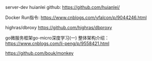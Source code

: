 server-dev huianlei github:
  https://github.com/huianlei/

Docker Run指令:
https://www.cnblogs.com/yfalcon/p/9044246.html

highras/dbroxy
https://github.com/highras/dbproxy


go微服务框架go-micro深度学习(一) 整体架构介绍：https://www.cnblogs.com/li-peng/p/9558421.html

https://github.com/bouk/monkey
